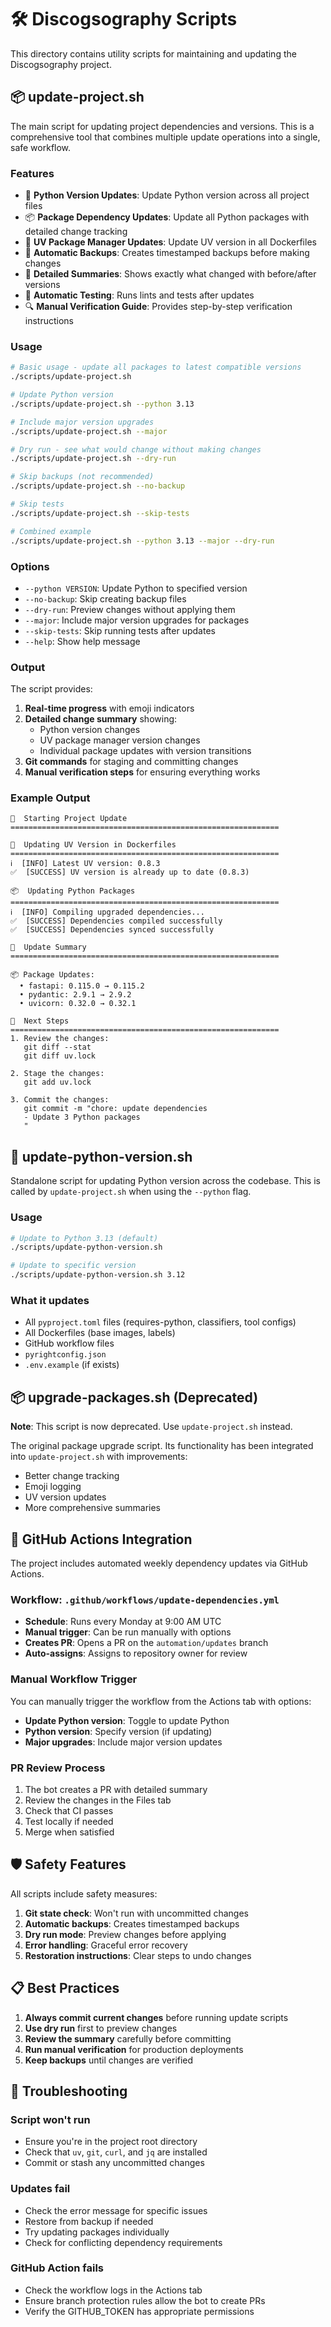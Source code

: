 # 🛠️ Discogsography Scripts

This directory contains utility scripts for maintaining and updating the Discogsography project.

## 📦 update-project.sh

The main script for updating project dependencies and versions. This is a comprehensive tool that combines multiple update operations into a single, safe workflow.

### Features

- 🐍 **Python Version Updates**: Update Python version across all project files
- 📦 **Package Dependency Updates**: Update all Python packages with detailed change tracking
- 🐳 **UV Package Manager Updates**: Update UV version in all Dockerfiles
- 💾 **Automatic Backups**: Creates timestamped backups before making changes
- 📝 **Detailed Summaries**: Shows exactly what changed with before/after versions
- 🧪 **Automatic Testing**: Runs lints and tests after updates
- 🔍 **Manual Verification Guide**: Provides step-by-step verification instructions

### Usage

```bash
# Basic usage - update all packages to latest compatible versions
./scripts/update-project.sh

# Update Python version
./scripts/update-project.sh --python 3.13

# Include major version upgrades
./scripts/update-project.sh --major

# Dry run - see what would change without making changes
./scripts/update-project.sh --dry-run

# Skip backups (not recommended)
./scripts/update-project.sh --no-backup

# Skip tests
./scripts/update-project.sh --skip-tests

# Combined example
./scripts/update-project.sh --python 3.13 --major --dry-run
```

### Options

- `--python VERSION`: Update Python to specified version
- `--no-backup`: Skip creating backup files
- `--dry-run`: Preview changes without applying them
- `--major`: Include major version upgrades for packages
- `--skip-tests`: Skip running tests after updates
- `--help`: Show help message

### Output

The script provides:

1. **Real-time progress** with emoji indicators
1. **Detailed change summary** showing:
   - Python version changes
   - UV package manager version changes
   - Individual package updates with version transitions
1. **Git commands** for staging and committing changes
1. **Manual verification steps** for ensuring everything works

### Example Output

```
🚀  Starting Project Update
============================================================

🐳  Updating UV Version in Dockerfiles
============================================================
ℹ️  [INFO] Latest UV version: 0.8.3
✅  [SUCCESS] UV version is already up to date (0.8.3)

📦  Updating Python Packages
============================================================
ℹ️  [INFO] Compiling upgraded dependencies...
✅  [SUCCESS] Dependencies compiled successfully
✅  [SUCCESS] Dependencies synced successfully

📝  Update Summary
============================================================

📦 Package Updates:
  • fastapi: 0.115.0 → 0.115.2
  • pydantic: 2.9.1 → 2.9.2
  • uvicorn: 0.32.0 → 0.32.1

🔀  Next Steps
============================================================
1. Review the changes:
   git diff --stat
   git diff uv.lock

2. Stage the changes:
   git add uv.lock

3. Commit the changes:
   git commit -m "chore: update dependencies
   - Update 3 Python packages
   "
```

## 🐍 update-python-version.sh

Standalone script for updating Python version across the codebase. This is called by `update-project.sh` when using the `--python` flag.

### Usage

```bash
# Update to Python 3.13 (default)
./scripts/update-python-version.sh

# Update to specific version
./scripts/update-python-version.sh 3.12
```

### What it updates

- All `pyproject.toml` files (requires-python, classifiers, tool configs)
- All Dockerfiles (base images, labels)
- GitHub workflow files
- `pyrightconfig.json`
- `.env.example` (if exists)

## 📦 upgrade-packages.sh (Deprecated)

**Note**: This script is now deprecated. Use `update-project.sh` instead.

The original package upgrade script. Its functionality has been integrated into `update-project.sh` with improvements:

- Better change tracking
- Emoji logging
- UV version updates
- More comprehensive summaries

## 🤖 GitHub Actions Integration

The project includes automated weekly dependency updates via GitHub Actions.

### Workflow: `.github/workflows/update-dependencies.yml`

- **Schedule**: Runs every Monday at 9:00 AM UTC
- **Manual trigger**: Can be run manually with options
- **Creates PR**: Opens a PR on the `automation/updates` branch
- **Auto-assigns**: Assigns to repository owner for review

### Manual Workflow Trigger

You can manually trigger the workflow from the Actions tab with options:

- **Update Python version**: Toggle to update Python
- **Python version**: Specify version (if updating)
- **Major upgrades**: Include major version updates

### PR Review Process

1. The bot creates a PR with detailed summary
1. Review the changes in the Files tab
1. Check that CI passes
1. Test locally if needed
1. Merge when satisfied

## 🛡️ Safety Features

All scripts include safety measures:

1. **Git state check**: Won't run with uncommitted changes
1. **Automatic backups**: Creates timestamped backups
1. **Dry run mode**: Preview changes before applying
1. **Error handling**: Graceful error recovery
1. **Restoration instructions**: Clear steps to undo changes

## 📋 Best Practices

1. **Always commit current changes** before running update scripts
1. **Use dry run** first to preview changes
1. **Review the summary** carefully before committing
1. **Run manual verification** for production deployments
1. **Keep backups** until changes are verified

## 🔧 Troubleshooting

### Script won't run

- Ensure you're in the project root directory
- Check that `uv`, `git`, `curl`, and `jq` are installed
- Commit or stash any uncommitted changes

### Updates fail

- Check the error message for specific issues
- Restore from backup if needed
- Try updating packages individually
- Check for conflicting dependency requirements

### GitHub Action fails

- Check the workflow logs in the Actions tab
- Ensure branch protection rules allow the bot to create PRs
- Verify the GITHUB_TOKEN has appropriate permissions
